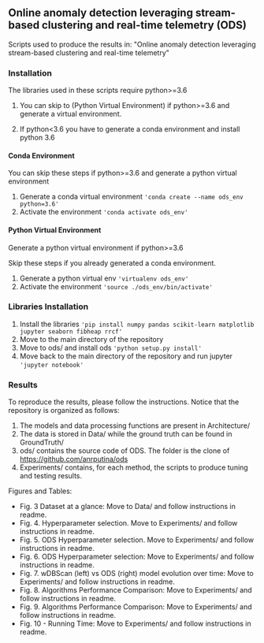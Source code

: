 
## Online anomaly detection leveraging stream-based clustering and real-time telemetry (ODS)

Scripts used to produce the results in: "Online anomaly detection leveraging stream-based clustering and real-time telemetry"

### Installation
The libraries used in these scripts require python>=3.6

1) You can skip to (Python Virtual Environment) if python>=3.6 and generate a virtual environment.

2) If python<3.6 you have to generate a conda environment and install python 3.6

#### Conda Environment
You can skip these steps if python>=3.6 and generate a python virtual environment 

1) Generate a conda virtual environment `'conda create --name ods_env python=3.6'`
2) Activate the environment `'conda activate ods_env'`

#### Python Virtual Environment
Generate a python virtual environment if python>=3.6

Skip these steps if you already generated a conda environment.

1) Generate a python virtual env `'virtualenv ods_env'`
2) Activate the environment `'source ./ods_env/bin/activate'`

### Libraries Installation

1) Install the libraries `'pip install numpy pandas scikit-learn matplotlib jupyter seaborn fibheap rrcf'` 
2) Move to the main directory of the repository
3) Move to ods/ and install ods `'python setup.py install'`
4) Move back to the main directory of the repository and run jupyter `'jupyter notebook'`

### Results
To reproduce the results, please follow the instructions. Notice that the repository is organized as follows: 

1) The models and data processing functions are present in Architecture/
2) The data is stored in Data/ while the ground truth can be found in GroundTruth/
3) ods/ contains the source code of ODS. The folder is the clone of https://github.com/anrputina/ods
4) Experiments/ contains, for each method, the scripts to produce tuning and testing results.

Figures and Tables:
- Fig. 3 Dataset at a glance: Move to Data/ and follow instructions in readme.
- Fig. 4. Hyperparameter selection. Move to Experiments/ and follow instructions in readme. 
- Fig. 5. ODS Hyperparameter selection. Move to Experiments/ and follow instructions in readme.
- Fig. 6. ODS Hyperparameter selection: Move to Experiments/ and follow instructions in readme. 
- Fig. 7. wDBScan (left) vs ODS (right) model evolution over time: Move to Experiments/ and follow instructions in readme.
- Fig. 8. Algorithms Performance Comparison: Move to Experiments/ and follow instructions in readme.
- Fig. 9. Algorithms Performance Comparison: Move to Experiments/ and follow instructions in readme.
- Fig. 10 - Running Time: Move to Experiments/ and follow instructions in readme.




  
  
  
  
  
  
  
  
  
  
